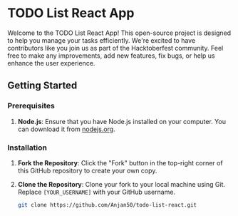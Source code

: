 # TODO List React App

Welcome to the TODO List React App! This open-source project is designed to help you manage your tasks efficiently. We're excited to have contributors like you join us as part of the Hacktoberfest community. Feel free to make any improvements, add new features, fix bugs, or help us enhance the user experience.

## Getting Started

### Prerequisites

1. **Node.js**: Ensure that you have Node.js installed on your computer. You can download it from [nodejs.org](https://nodejs.org/).

### Installation

1. **Fork the Repository**: Click the "Fork" button in the top-right corner of this GitHub repository to create your own copy.

2. **Clone the Repository**: Clone your fork to your local machine using Git. Replace `[YOUR_USERNAME]` with your GitHub username.

   ```bash
   git clone https://github.com/Anjan50/todo-list-react.git
